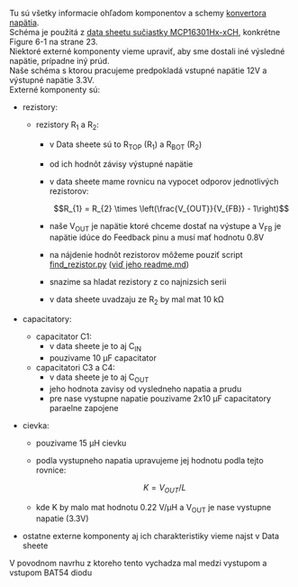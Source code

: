Tu sú všetky informacie ohľadom komponentov a schemy [konvertora napätia](power_suply_schematic_1.kicad_sch).  
Schéma je použitá z [data sheetu sučiastky MCP16301Hx-xCH](Data_sheet.pdf), konkrétne Figure 6-1 na strane 23.   
Niektoré externé komponenty vieme upraviť, aby sme dostali iné výsledné napätie, prípadne iný prúd.    
Naše schéma s ktorou pracujeme predpokladá vstupné napätie 12V a výstupné napätie 3.3V.  
Externé komponenty sú:
- rezistory:
  - rezistory R<sub>1</sub> a R<sub>2</sub>:
    - v Data sheete sú to R<sub>TOP</sub> (R<sub>1</sub>) a R<sub>BOT</sub> (R<sub>2</sub>) 
    - od ich hodnôt závisy výstupné napätie
    - v data sheete mame rovnicu na vypocet odporov jednotlivých rezistorov:

      $$R_{1} = R_{2} \times \left(\frac{V_{OUT}}{V_{FB}} - 1\right)$$
    - naše V<sub>OUT</sub> je napätie ktoré chceme dostať na výstupe a V<sub>FB</sub> je napätie idúce do Feedback pinu a musí mať hodnotu 0.8V
    - na nájdenie hodnôt rezistorov môžeme pouziť script [find_rezistor.py](find_rezistor/find_rezistor.py) ([viď jeho readme.md](find_rezistor/README.md))
    - snazime sa hladat rezistory z co najnizsich serii
    - v data sheete uvadzaju ze R<sub>2</sub> by mal mat 10 kΩ
  
- capacitatory:
  - capacitator C1:
    - v data sheete je to aj C<sub>IN</sub>
    - pouzivame 10 µF capacitator
  - capacitatori C3 a C4:
    - v data sheete je to aj C<sub>OUT</sub>
    - jeho hodnota zavisy od vysledneho napatia a prudu
    - pre nase vystupne napatie pouzivame 2x10 µF capacitatory paraelne zapojene

- cievka:
  - pouzivame 15 µH cievku
  - podla vystupneho napatia upravujeme jej hodnotu podla tejto rovnice:

    $$K = V_{OUT}/L$$
  - kde K by malo mat hodnotu 0.22 V/µH a V<sub>OUT</sub> je nase vystupne napatie (3.3V)
- ostatne externe komponenty aj ich charakteristiky vieme najst v Data sheete
    
V povodnom navrhu z ktoreho tento vychadza mal medzi vystupom a vstupom BAT54 diodu
